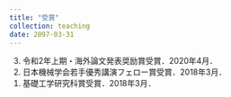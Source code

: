 ```yaml
---
title: "受賞"
collection: teaching
date: 2097-03-31
---
```


<ol reversed>
<li>
令和2年上期・海外論文発表奨励賞受賞．2020年4月．
</li>
<li>
日本機械学会若手優秀講演フェロー賞受賞．2018年3月．
</li>
<li>
基礎工学研究科賞受賞．2018年3月．
</li>
</ol>
